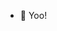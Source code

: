 - 👋 Yoo! 


<!---
YaseiSensei/YaseiSensei is a ✨ special ✨ repository because its `README.md` (this file) appears on your GitHub profile.
You can click the Preview link to take a look at your changes.
--->
